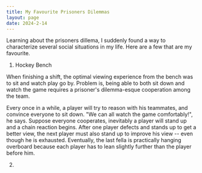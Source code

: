 ```yaml
---
title: My Favourite Prisoners Dilemmas 
layout: page
date: 2024-2-14
---
```


Learning about the prisoners dillema, I suddenly found a way to characterize several social situations in my life. Here are a few that are my favourite.

1. Hockey Bench

When finishing a shift, the optimal viewing experience from the bench was to sit and watch play go by. Problem is, being able to both sit down and watch the game requires a prisoner's dilemma-esque cooperation among the team.

Every once in a while, a player will try to reason with his teammates, and convince everyone to sit down. "We can all watch the game comfortably!", he says. Suppose everyone cooperates, inevitably a player will stand up and a chain reaction begins. After one player defects and stands up to get a better view, the next player must also stand up to improve his view -- even though he is exhausted. Eventually, the last fella is practically hanging overboard because each player has to lean slightly further than the player before him.

2.  